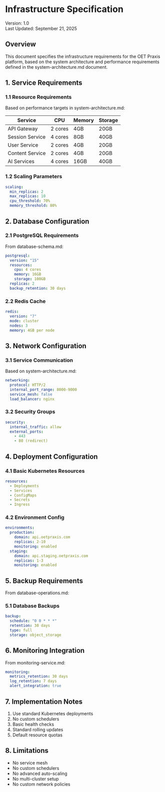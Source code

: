 # Infrastructure Specification

Version: 1.0  
Last Updated: September 21, 2025

## Overview

This document specifies the infrastructure requirements for the OET Praxis platform, based on the system architecture and performance requirements defined in the system-architecture.md document.

## 1. Service Requirements

### 1.1 Resource Requirements
Based on performance targets in system-architecture.md:

| Service | CPU | Memory | Storage |
|---------|-----|---------|----------|
| API Gateway | 2 cores | 4GB | 20GB |
| Session Service | 4 cores | 8GB | 40GB |
| User Service | 2 cores | 4GB | 20GB |
| Content Service | 2 cores | 4GB | 20GB |
| AI Services | 4 cores | 16GB | 40GB |

### 1.2 Scaling Parameters
```yaml
scaling:
  min_replicas: 2
  max_replicas: 10
  cpu_threshold: 70%
  memory_threshold: 80%
```

## 2. Database Configuration

### 2.1 PostgreSQL Requirements
From database-schema.md:
```yaml
postgresql:
  version: "15"
  resources:
    cpu: 4 cores
    memory: 16GB
    storage: 100GB
  replicas: 2
  backup_retention: 30 days
```

### 2.2 Redis Cache
```yaml
redis:
  version: "7"
  mode: cluster
  nodes: 3
  memory: 4GB per node
```

## 3. Network Configuration

### 3.1 Service Communication
Based on system-architecture.md:
```yaml
networking:
  protocol: HTTP/2
  internal_port_range: 8000-9000
  service_mesh: false
  load_balancer: nginx
```

### 3.2 Security Groups
```yaml
security:
  internal_traffic: allow
  external_ports:
    - 443
    - 80 (redirect)
```

## 4. Deployment Configuration

### 4.1 Basic Kubernetes Resources
```yaml
resources:
  - Deployments
  - Services
  - ConfigMaps
  - Secrets
  - Ingress
```

### 4.2 Environment Config
```yaml
environments:
  production:
    domain: api.oetpraxis.com
    replicas: 2-10
    monitoring: enabled
  staging:
    domain: api.staging.oetpraxis.com
    replicas: 1-3
    monitoring: enabled
```

## 5. Backup Requirements

From database-operations.md:
### 5.1 Database Backups
```yaml
backup:
  schedule: "0 0 * * *"
  retention: 30 days
  type: full
  storage: object_storage
```

## 6. Monitoring Integration

From monitoring-service.md:
```yaml
monitoring:
  metrics_retention: 30 days
  log_retention: 7 days
  alert_integration: true
```

## 7. Implementation Notes

1. Use standard Kubernetes deployments
2. No custom schedulers
3. Basic health checks
4. Standard rolling updates
5. Default resource quotas

## 8. Limitations

- No service mesh
- No custom schedulers
- No advanced auto-scaling
- No multi-cluster setup
- No custom network policies